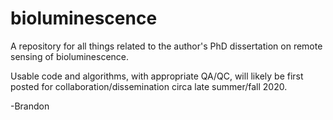 # bioluminescence
A repository for all things related to the author's PhD dissertation on remote sensing of bioluminescence.


Usable code and algorithms, with appropriate QA/QC, will likely be first posted for collaboration/dissemination circa late summer/fall 2020.

-Brandon
